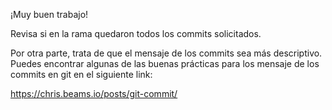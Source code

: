 ¡Muy buen trabajo!

Revisa si en la rama quedaron todos los commits solicitados. 

Por otra parte, trata de que el mensaje de los commits sea más descriptivo. 
Puedes encontrar algunas de las buenas prácticas para los 
mensaje de los commits en git en el siguiente link:

https://chris.beams.io/posts/git-commit/